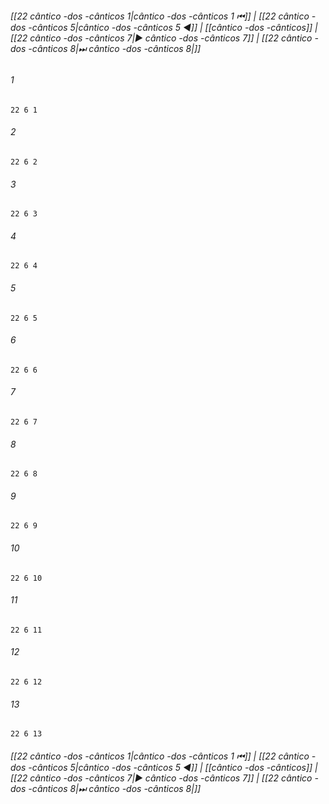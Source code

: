 
###### [[22 cântico -dos -cânticos 1|cântico -dos -cânticos 1 ⏮]] | [[22 cântico -dos -cânticos 5|cântico -dos -cânticos 5 ◀]] | [[cântico -dos -cânticos]] | [[22 cântico -dos -cânticos 7|▶ cântico -dos -cânticos 7]] | [[22 cântico -dos -cânticos 8|⏭ cântico -dos -cânticos 8|]]

###### 1
``` verse
22 6 1 
```
###### 2
``` verse
22 6 2 
```
###### 3
``` verse
22 6 3 
```
###### 4
``` verse
22 6 4 
```
###### 5
``` verse
22 6 5 
```
###### 6
``` verse
22 6 6 
```
###### 7
``` verse
22 6 7 
```
###### 8
``` verse
22 6 8 
```
###### 9
``` verse
22 6 9 
```
###### 10
``` verse
22 6 10 
```
###### 11
``` verse
22 6 11 
```
###### 12
``` verse
22 6 12 
```
###### 13
``` verse
22 6 13 
```

###### [[22 cântico -dos -cânticos 1|cântico -dos -cânticos 1 ⏮]] | [[22 cântico -dos -cânticos 5|cântico -dos -cânticos 5 ◀]] | [[cântico -dos -cânticos]] | [[22 cântico -dos -cânticos 7|▶ cântico -dos -cânticos 7]] | [[22 cântico -dos -cânticos 8|⏭ cântico -dos -cânticos 8|]]

